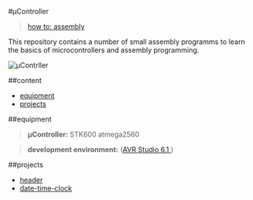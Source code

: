 #µController

 > [how to: assembly](https://github.com/randombenj/uController/blob/master/doc/how-to-assembly.md)

This repository contains a number of small assembly programms to learn the basics of microcontrollers and 
assembly programming.

![µContrller](http://upload.wikimedia.org/wikipedia/commons/2/26/Microchip_PIC24HJ32GP202.jpg)

##content

* [equipment](#equipment)
* [projects](#projects)

##equipment

> **µController:** STK600 atmega2560

> **development environment:** ([AVR Studio 6.1 ](http://www.atmel.ch/microsite/atmel_studio6/))

##projects

* [header](https://github.com/randombenj/uController/blob/master/AVR_Header.asm)
* [date-time-clock](https://github.com/randombenj/uController/blob/master/doc/clock/date-time-clock.md)
